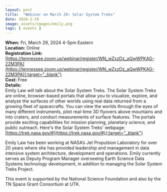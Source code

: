 ```yaml
---
layout: post
title:  "Webinar on March 29: Solar System Treks"
date: 2024-2-19
image: assets/images/emily.png
tags: [ events ]
---
```



**When:** Fri, March 29, 2024 4-5pm Eastern   
**Location:** Online   
**Registration Link:** [https://tennessee.zoom.us/webinar/register/WN_wZxzDz_aQwWPKAG-22M3PA](https://tennessee.zoom.us/webinar/register/WN_wZxzDz_aQwWPKAG-22M3PA){:target="_blank"}     
**Cost:** Free  
**Details:**    
Emily Law will talk about the Solar System Treks. The Solar System Treks are online, browser-based portals that allow you to visualize, explore, and analyze the surfaces of other worlds using real data returned from a growing fleet of spacecrafts. You can view the worlds through the eyes of many different instruments, pilot real-time 3D flyovers above mountains and into craters, and conduct measurements of surface features. The portals provide exciting capabilities for mission planning, planetary science, and public outreach. Here's the Solar System Treks' webpage: [https://trek.nasa.gov/#](https://trek.nasa.gov/#){:target="_blank"}

Emily Law has been working at NASA’s Jet Propulsion Laboratory for over 20 years where she has provided leadership and management in data intensive system architecture, development and operations.  Emily currently serves as Deputy Program Manager overseeing Earth Science Data Systems technology development, in addition to managing the Solar System Treks Project.

This event is supported by the National Science Foundation and also by the TN Space Grant Consortium at UTK.
<br/>
<br/>
<br/>


